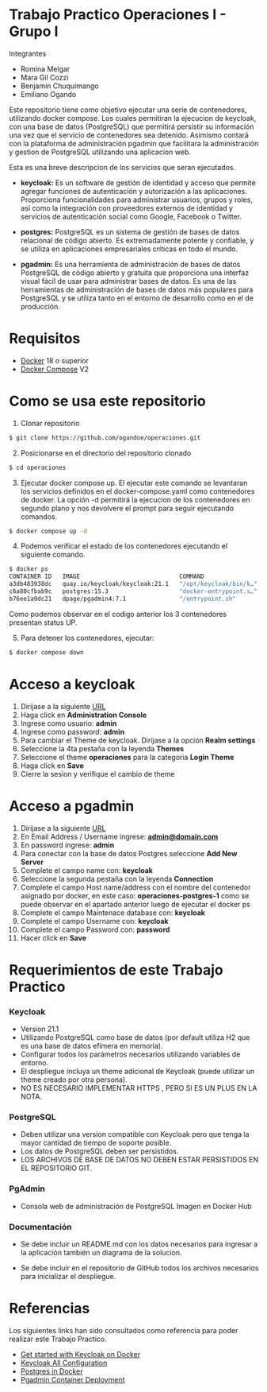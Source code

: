 # Trabajo Practico Operaciones I - Grupo I

Integrantes
<ul>
  <li>Romina Melgar</li>
  <li>Mara Gil Cozzi</li>
  <li>Benjamin Chuquimango</li>
  <li>Emiliano Ogando</li>
</ul>


Este repositorio tiene como objetivo ejecutar una serie de contenedores, utilizando docker compose. Los cuales permitiran la ejecucion de keycloak, con una base de datos (PostgreSQL) que permitirá persistir su información una vez que el servicio de contenedores sea detenido. Asimismo contará con la plataforma de administración pgadmin que facilitara la administración y gestion de PostgreSQL utilizando una aplicacion web.

Esta es una breve descripcion de los servicios que seran ejecutados.

* **keycloak:** Es un software de gestión de identidad y acceso  que permite  agregar funciones de autenticación y autorización a las  aplicaciones. Proporciona funcionalidades para administrar usuarios, grupos y roles, así como la integración con proveedores externos de identidad y servicios de autenticación social como Google, Facebook o Twitter. 

* **postgres:** PostgreSQL es un sistema de gestión de bases de datos relacional de código abierto. Es extremadamente potente y confiable, y se utiliza en aplicaciones empresariales críticas en todo el mundo.

* **pgadmin:** Es una herramienta de administración de bases de datos PostgreSQL de código abierto y gratuita que proporciona una interfaz visual fácil de usar para administrar bases de datos. Es una de las herramientas de administración de bases de datos más populares para PostgreSQL y se utiliza tanto en el entorno de desarrollo como en el de producción.

#  Requisitos

* [Docker](https://docs.docker.com/engine/install/) 18 o superior
* [Docker Compose](https://docs.docker.com/compose/install/) V2

# Como se usa este repositorio

1. Clonar repositorio

```bash
$ git clone https://github.com/ogandoe/operaciones.git
```

2. Posicionarse en el directorio del repositorio clonado

```bash
$ cd operaciones
```
3. Ejecutar docker compose up. El ejecutar este comando se levantaran los servicios definidos en el docker-compose.yaml como contenedores de docker. La opción -d permitirá la ejecucion de los contenedores en segundo plano y nos devolvere el prompt para seguir ejecutando comandos.

```bash
$ docker compose up -d
```

4. Podemos verificar el estado de los contenedores ejecutando el siguiente comando.

```bash
$ docker ps
CONTAINER ID   IMAGE                            COMMAND                  CREATED         STATUS                   PORTS                                                 NAMES
a3db483938dc   quay.io/keycloak/keycloak:21.1   "/opt/keycloak/bin/k…"   3 minutes ago   Up 2 minutes             0.0.0.0:8080->8080/tcp, :::8080->8080/tcp, 8443/tcp   operaciones-keycloak-1
c6a80cfbab9c   postgres:15.3                    "docker-entrypoint.s…"   3 minutes ago   Up 3 minutes (healthy)   0.0.0.0:5433->5432/tcp, :::5433->5432/tcp             operaciones-postgres-1
b76ee1a9dc21   dpage/pgadmin4:7.1               "/entrypoint.sh"         3 minutes ago   Up 3 minutes             443/tcp, 0.0.0.0:9000->80/tcp, :::9000->80/tcp        operaciones-pgadmin-1
```

Como podemos observar en el codigo anterior los 3 contenedores presentan status UP.

5. Para detener los contenedores, ejecutar:

```bash
$ docker compose down
```


# Acceso a keycloak

1. Dirijase a la siguiente [URL](http://localhost:8080/)
2. Haga click en **Administration Console**
3. Ingrese como usuario: **admin** 
4. Ingrese como password: **admin**
5. Para cambiar el Theme de keycloak. Dirijase a la opción **Realm settings**
6. Seleccione la 4ta pestaña con la leyenda **Themes**
7. Seleccione el theme **operaciones** para la categoria **Login Theme**
8. Haga click en **Save**
9. Cierre la sesion y verifique el cambio de theme

# Acceso a pgadmin

1. Dirijase a la siguiente [URL](http://localhost:9000/)
2. En Email Address / Username ingrese: **admin@domain.com**
3. En password ingrese: **admin**
4. Para conectar con la base de datos Postgres seleccione **Add New Server**
5. Complete el campo name con: **keycloak**
6. Seleccione la segunda pestaña con la leyenda **Connection**
7. Complete el campo Host name/address con el nombre del contenedor asignado por docker, en este caso: **operaciones-postgres-1** como se puede observar en el apartado anterior luego de ejecutar el docker ps
8. Complete el campo Maintenace database con: **keycloak**
9. Complete el campo Username con: **keycloak**
10. Complete el campo Password con: **password**
11. Hacer click en **Save**


# Requerimientos de este Trabajo Practico

### Keycloak 

* Version 21.1
* Utilizando PostgreSQL como base de datos (por default utiliza H2 que es una base de datos
efímera en memoria).
* Configurar todos los parámetros necesarios utilizando variables de entorno.
* El despliegue incluya un theme adicional de Keycloak (puede utilizar un theme creado por
otra persona).
* NO ES NECESARIO IMPLEMENTAR HTTPS , PERO SI ES UN PLUS EN LA NOTA.

### PostgreSQL

* Deben utilizar una version compatible con Keycloak pero que tenga la mayor cantidad de
tiempo de soporte posible.
* Los datos de PostgreSQL deben ser persistidos.
* LOS ARCHIVOS DE BASE DE DATOS NO DEBEN ESTAR PERSISTIDOS EN EL REPOSITORIO GIT.

### PgAdmin

* Consola web de administración de PostgreSQL Imagen en Docker Hub

### Documentación

* Se debe incluir un README.md con los datos necesarios para ingresar a la
aplicación también un diagrama de la solucion.

* Se debe incluir en el repositorio de GitHub todos los archivos necesarios para inicializar el
despliegue.



# Referencias
 
Los siguientes links han sido consultados como referencia para poder realizar este Trabajo Practico.

* [Get started with Keycloak on Docker](https://www.keycloak.org/getting-started/getting-started-docker)
* [Keycloak All Configuration](https://www.keycloak.org/server/all-config)
* [Postgres in Docker](https://github.com/docker-library/docs/blob/master/postgres/README.md)
* [Pgadmin Container Deployment](https://www.pgadmin.org/docs/pgadmin4/latest/container_deployment.html)
